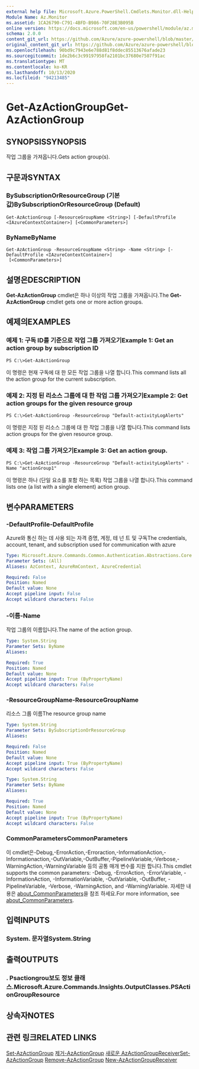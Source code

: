 ```yaml
---
external help file: Microsoft.Azure.PowerShell.Cmdlets.Monitor.dll-Help.xml
Module Name: Az.Monitor
ms.assetid: 1CA26790-C791-4BFD-B986-70F28E3B095B
online version: https://docs.microsoft.com/en-us/powershell/module/az.monitor/get-azactiongroup
schema: 2.0.0
content_git_url: https://github.com/Azure/azure-powershell/blob/master/src/Monitor/Monitor/help/Get-AzActionGroup.md
original_content_git_url: https://github.com/Azure/azure-powershell/blob/master/src/Monitor/Monitor/help/Get-AzActionGroup.md
ms.openlocfilehash: 90bd9c7943e6e788d81f8ddec85513676afade23
ms.sourcegitcommit: 1de2b6c3c99197958fa2101bc37680e7507f91ac
ms.translationtype: MT
ms.contentlocale: ko-KR
ms.lasthandoff: 10/13/2020
ms.locfileid: "94213485"
---
```

# <span data-ttu-id="03612-101">Get-AzActionGroup</span><span class="sxs-lookup"><span data-stu-id="03612-101">Get-AzActionGroup</span></span>

## <span data-ttu-id="03612-102">SYNOPSIS</span><span class="sxs-lookup"><span data-stu-id="03612-102">SYNOPSIS</span></span>
<span data-ttu-id="03612-103">작업 그룹을 가져옵니다.</span><span class="sxs-lookup"><span data-stu-id="03612-103">Gets action group(s).</span></span>

## <span data-ttu-id="03612-104">구문과</span><span class="sxs-lookup"><span data-stu-id="03612-104">SYNTAX</span></span>

### <span data-ttu-id="03612-105">BySubscriptionOrResourceGroup (기본값)</span><span class="sxs-lookup"><span data-stu-id="03612-105">BySubscriptionOrResourceGroup (Default)</span></span>
```
Get-AzActionGroup [-ResourceGroupName <String>] [-DefaultProfile <IAzureContextContainer>] [<CommonParameters>]
```

### <span data-ttu-id="03612-106">ByName</span><span class="sxs-lookup"><span data-stu-id="03612-106">ByName</span></span>
```
Get-AzActionGroup -ResourceGroupName <String> -Name <String> [-DefaultProfile <IAzureContextContainer>]
 [<CommonParameters>]
```

## <span data-ttu-id="03612-107">설명은</span><span class="sxs-lookup"><span data-stu-id="03612-107">DESCRIPTION</span></span>
<span data-ttu-id="03612-108">**Get-AzActionGroup** cmdlet은 하나 이상의 작업 그룹을 가져옵니다.</span><span class="sxs-lookup"><span data-stu-id="03612-108">The **Get-AzActionGroup** cmdlet gets one or more action groups.</span></span>

## <span data-ttu-id="03612-109">예제의</span><span class="sxs-lookup"><span data-stu-id="03612-109">EXAMPLES</span></span>

### <span data-ttu-id="03612-110">예제 1: 구독 ID를 기준으로 작업 그룹 가져오기</span><span class="sxs-lookup"><span data-stu-id="03612-110">Example 1: Get an action group by subscription ID</span></span>
```
PS C:\>Get-AzActionGroup
```

<span data-ttu-id="03612-111">이 명령은 현재 구독에 대 한 모든 작업 그룹을 나열 합니다.</span><span class="sxs-lookup"><span data-stu-id="03612-111">This command lists all the action group for the current subscription.</span></span>

### <span data-ttu-id="03612-112">예제 2: 지정 된 리소스 그룹에 대 한 작업 그룹 가져오기</span><span class="sxs-lookup"><span data-stu-id="03612-112">Example 2: Get action groups for the given resource group</span></span>
```
PS C:\>Get-AzActionGroup -ResourceGroup "Default-activityLogAlerts"
```

<span data-ttu-id="03612-113">이 명령은 지정 된 리소스 그룹에 대 한 작업 그룹을 나열 합니다.</span><span class="sxs-lookup"><span data-stu-id="03612-113">This command lists action groups for the given resource group.</span></span>

### <span data-ttu-id="03612-114">예제 3: 작업 그룹 가져오기</span><span class="sxs-lookup"><span data-stu-id="03612-114">Example 3: Get an action group.</span></span>
```
PS C:\>Get-AzActionGroup -ResourceGroup "Default-activityLogAlerts" -Name "actionGroup1"
```

<span data-ttu-id="03612-115">이 명령은 하나 (단일 요소를 포함 하는 목록) 작업 그룹을 나열 합니다.</span><span class="sxs-lookup"><span data-stu-id="03612-115">This command lists one (a list with a single element) action group.</span></span>

## <span data-ttu-id="03612-116">변수</span><span class="sxs-lookup"><span data-stu-id="03612-116">PARAMETERS</span></span>

### <span data-ttu-id="03612-117">-DefaultProfile</span><span class="sxs-lookup"><span data-stu-id="03612-117">-DefaultProfile</span></span>
<span data-ttu-id="03612-118">Azure와 통신 하는 데 사용 되는 자격 증명, 계정, 테 넌 트 및 구독</span><span class="sxs-lookup"><span data-stu-id="03612-118">The credentials, account, tenant, and subscription used for communication with azure</span></span>

```yaml
Type: Microsoft.Azure.Commands.Common.Authentication.Abstractions.Core.IAzureContextContainer
Parameter Sets: (All)
Aliases: AzContext, AzureRmContext, AzureCredential

Required: False
Position: Named
Default value: None
Accept pipeline input: False
Accept wildcard characters: False
```

### <span data-ttu-id="03612-119">-이름</span><span class="sxs-lookup"><span data-stu-id="03612-119">-Name</span></span>
<span data-ttu-id="03612-120">작업 그룹의 이름입니다.</span><span class="sxs-lookup"><span data-stu-id="03612-120">The name of the action group.</span></span>

```yaml
Type: System.String
Parameter Sets: ByName
Aliases:

Required: True
Position: Named
Default value: None
Accept pipeline input: True (ByPropertyName)
Accept wildcard characters: False
```

### <span data-ttu-id="03612-121">-ResourceGroupName</span><span class="sxs-lookup"><span data-stu-id="03612-121">-ResourceGroupName</span></span>
<span data-ttu-id="03612-122">리소스 그룹 이름</span><span class="sxs-lookup"><span data-stu-id="03612-122">The resource group name</span></span>

```yaml
Type: System.String
Parameter Sets: BySubscriptionOrResourceGroup
Aliases:

Required: False
Position: Named
Default value: None
Accept pipeline input: True (ByPropertyName)
Accept wildcard characters: False
```

```yaml
Type: System.String
Parameter Sets: ByName
Aliases:

Required: True
Position: Named
Default value: None
Accept pipeline input: True (ByPropertyName)
Accept wildcard characters: False
```

### <span data-ttu-id="03612-123">CommonParameters</span><span class="sxs-lookup"><span data-stu-id="03612-123">CommonParameters</span></span>
<span data-ttu-id="03612-124">이 cmdlet은-Debug,-ErrorAction,-Erroraction,-InformationAction,-Informationaction,-OutVariable,-OutBuffer,-PipelineVariable,-Verbose,-WarningAction,-WarningVariable 등의 공통 매개 변수를 지원 합니다.</span><span class="sxs-lookup"><span data-stu-id="03612-124">This cmdlet supports the common parameters: -Debug, -ErrorAction, -ErrorVariable, -InformationAction, -InformationVariable, -OutVariable, -OutBuffer, -PipelineVariable, -Verbose, -WarningAction, and -WarningVariable.</span></span> <span data-ttu-id="03612-125">자세한 내용은 [about_CommonParameters](http://go.microsoft.com/fwlink/?LinkID=113216)을 참조 하세요.</span><span class="sxs-lookup"><span data-stu-id="03612-125">For more information, see [about_CommonParameters](http://go.microsoft.com/fwlink/?LinkID=113216).</span></span>

## <span data-ttu-id="03612-126">입력</span><span class="sxs-lookup"><span data-stu-id="03612-126">INPUTS</span></span>

### <span data-ttu-id="03612-127">System. 문자열</span><span class="sxs-lookup"><span data-stu-id="03612-127">System.String</span></span>

## <span data-ttu-id="03612-128">출력</span><span class="sxs-lookup"><span data-stu-id="03612-128">OUTPUTS</span></span>

### <span data-ttu-id="03612-129">. Psactiongrou보도 정보 클래스.</span><span class="sxs-lookup"><span data-stu-id="03612-129">Microsoft.Azure.Commands.Insights.OutputClasses.PSActionGroupResource</span></span>

## <span data-ttu-id="03612-130">상속자</span><span class="sxs-lookup"><span data-stu-id="03612-130">NOTES</span></span>

## <span data-ttu-id="03612-131">관련 링크</span><span class="sxs-lookup"><span data-stu-id="03612-131">RELATED LINKS</span></span>

<span data-ttu-id="03612-132">[Set-AzActionGroup](./Set-AzActionGroup.md) 
 [제거-AzActionGroup](./Remove-AzActionGroup.md) 
 [새로운 AzActionGroupReceiver](./New-AzActionGroupReceiver.md)</span><span class="sxs-lookup"><span data-stu-id="03612-132">[Set-AzActionGroup](./Set-AzActionGroup.md)
[Remove-AzActionGroup](./Remove-AzActionGroup.md)
[New-AzActionGroupReceiver](./New-AzActionGroupReceiver.md)</span></span>
